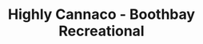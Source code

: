 ---
title: "Highly Cannaco - Boothbay Recreational"
url: /boothbay/highly-cannaco-boothbay-recreational/
shop: Hanf
---